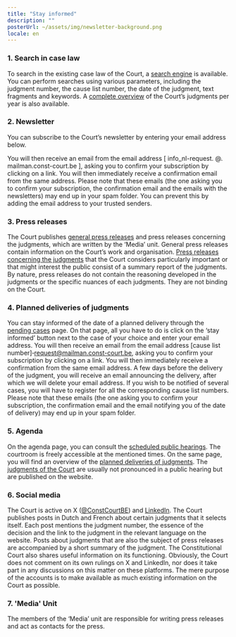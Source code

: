 ```yaml
---
title: "Stay informed"
description: ""
posterUrl: ~/assets/img/newsletter-background.png
locale: en
---
```


### 1\. Search in case law
 To search in the existing case law of the Court, a [search engine](search/judgment) is available. You can perform searches using various parameters, including the judgment number, the cause list number, the date of the judgment, text fragments and keywords. A [complete overview](judgments) of the Court’s judgments per year is also available.

### 2\. Newsletter
You can subscribe to the Court’s newsletter by entering your email address below.
<NewsletterSubscription/>

You will then receive an email from the email address [ info_nl-request. @. mailman.const-court.be ], asking you to confirm your subscription by clicking on a link. You will then immediately receive a confirmation email from the same address. Please note that these emails (the one asking you to confirm your subscription, the confirmation email and the emails with the newsletters) may end up in your spam folder.  You can prevent this by adding the email address to your trusted senders.

### 3\. Press releases
The Court publishes [general press releases](media/general-press-releases) and press releases concerning the judgments, which are written by the ‘Media’ unit. General press releases contain information on the Court’s work and organisation. [Press releases concerning the judgments](media/press-releases-concerning-the-judgments?with-archive=true) that the Court considers particularly important or that might interest the public consist of a summary report of the judgments. By nature, press releases do not contain the reasoning developed in the judgments or the specific nuances of each judgments. They are not binding on the Court.

### 4\. Planned deliveries of judgments
You can stay informed of the date of a planned delivery through the [pending cases](judgments/pending-cases) page. On that page, all you have to do is click on the ‘stay informed’ button next to the case of your choice and enter your email address. You will then receive an email from the email address [cause list number]&#x2011;request@mailman.const-court.be, asking you to confirm your subscription by clicking on a link. You will then immediately receive a confirmation from the same email address. A few days before the delivery of the judgment, you will receive an email announcing the delivery, after which we will delete your email address. If you wish to be notified of several cases, you will have to register for all the corresponding cause list numbers. Please note that these emails (the one asking you to confirm your subscription, the confirmation email and the email notifying you of the date of delivery) may end up in your spam folder. 

### 5\. Agenda
On the agenda page, you can consult the [scheduled public hearings](agenda#Public%20hearing). The courtroom is freely accessible at the mentioned times. On the same page, you will find an overview of the [planned deliveries of judgments](agenda#Jurisprudence). The [judgments of the Court](judgments) are usually not pronounced in a public hearing but are published on the website. 

### 6\. Social media
The Court is active on X (<a href="https://x.com/ConstCourtBE" aria-label="Click to go to the Constitutional Court's X page" target="blank">@ConstCourtBE</a>) and  <a href="https://be.linkedin.com/company/constitutional-court-of-belgium" aria-label="Click to go to the Constitutional Court's LinkedIn page" target="blank">LinkedIn</a>. The Court publishes posts in Dutch and French about certain judgments that it selects itself. Each post mentions the judgment number, the essence of the decision and the link to the judgment in the relevant language on the website. Posts about judgments that are also the subject of press releases are accompanied by a short summary of the judgment. The Constitutional Court also shares useful information on its functioning. Obviously, the Court does not comment on its own rulings on X and LinkedIn, nor does it take part in any discussions on this matter on these platforms. The mere purpose of the accounts is to make available as much existing information on the Court as possible.
 
### 7\. 'Media' Unit
The members of the ‘Media’ unit are responsible for writing press releases and act as contacts for the press.
